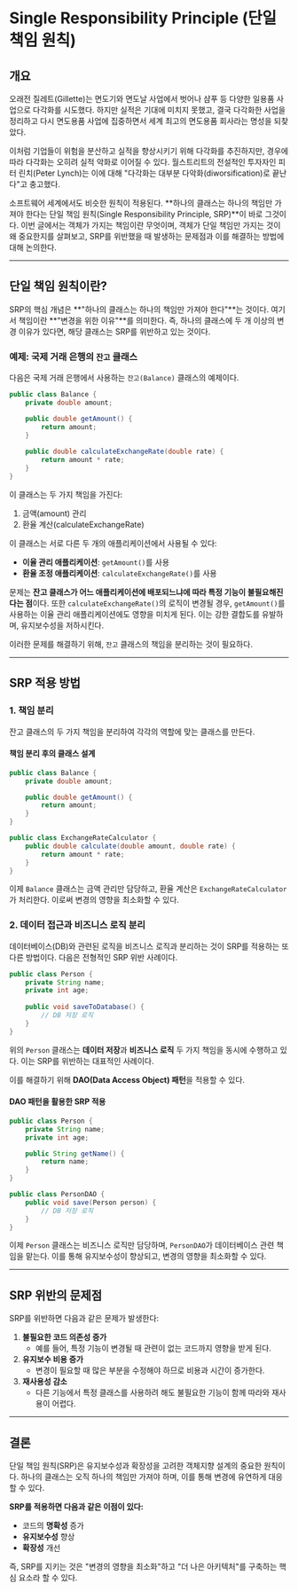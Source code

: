 # Single Responsibility Principle (단일 책임 원칙)

## 개요

오래전 질레트(Gillette)는 면도기와 면도날 사업에서 벗어나 샴푸 등 다양한 일용품 사업으로 다각화를 시도했다. 하지만 실적은 기대에 미치지 못했고, 결국 다각화한 사업을 정리하고 다시 면도용품 사업에 집중하면서 세계 최고의 면도용품 회사라는 명성을 되찾았다.

이처럼 기업들이 위험을 분산하고 실적을 향상시키기 위해 다각화를 추진하지만, 경우에 따라 다각화는 오히려 실적 악화로 이어질 수 있다. 월스트리트의 전설적인 투자자인 피터 린치(Peter Lynch)는 이에 대해 "다각화는 대부분 다악화(diworsification)로 끝난다"고 충고했다.

소프트웨어 세계에서도 비슷한 원칙이 적용된다. \*\*하나의 클래스는 하나의 책임만 가져야 한다는 단일 책임 원칙(Single Responsibility Principle, SRP)\*\*이 바로 그것이다. 이번 글에서는 객체가 가지는 책임이란 무엇이며, 객체가 단일 책임만 가지는 것이 왜 중요한지를 살펴보고, SRP를 위반했을 때 발생하는 문제점과 이를 해결하는 방법에 대해 논의한다.

---

## 단일 책임 원칙이란?

SRP의 핵심 개념은 \*\*"하나의 클래스는 하나의 책임만 가져야 한다"\*\*는 것이다. 여기서 책임이란 \*\*"변경을 위한 이유"\*\*를 의미한다. 즉, 하나의 클래스에 두 개 이상의 변경 이유가 있다면, 해당 클래스는 SRP를 위반하고 있는 것이다.

### 예제: 국제 거래 은행의 `잔고` 클래스

다음은 국제 거래 은행에서 사용하는 `잔고(Balance)` 클래스의 예제이다.

```java
public class Balance {
    private double amount;

    public double getAmount() {
        return amount;
    }
    
    public double calculateExchangeRate(double rate) {
        return amount * rate;
    }
}
```

이 클래스는 두 가지 책임을 가진다:

1. 금액(amount) 관리
2. 환율 계산(calculateExchangeRate)

이 클래스는 서로 다른 두 개의 애플리케이션에서 사용될 수 있다:

- **이율 관리 애플리케이션**: `getAmount()`를 사용
- **환율 조정 애플리케이션**: `calculateExchangeRate()`를 사용

문제는 **잔고 클래스가 어느 애플리케이션에 배포되느냐에 따라 특정 기능이 불필요해진다는 점**이다. 또한 `calculateExchangeRate()`의 로직이 변경될 경우, `getAmount()`를 사용하는 이율 관리 애플리케이션에도 영향을 미치게 된다. 이는 강한 결합도를 유발하며, 유지보수성을 저하시킨다.

이러한 문제를 해결하기 위해, `잔고` 클래스의 책임을 분리하는 것이 필요하다.

---

## SRP 적용 방법

### 1. 책임 분리

잔고 클래스의 두 가지 책임을 분리하여 각각의 역할에 맞는 클래스를 만든다.

#### **책임 분리 후의 클래스 설계**

```java
public class Balance {
    private double amount;

    public double getAmount() {
        return amount;
    }
}

public class ExchangeRateCalculator {
    public double calculate(double amount, double rate) {
        return amount * rate;
    }
}
```

이제 `Balance` 클래스는 금액 관리만 담당하고, 환율 계산은 `ExchangeRateCalculator`가 처리한다. 이로써 변경의 영향을 최소화할 수 있다.

### 2. 데이터 접근과 비즈니스 로직 분리

데이터베이스(DB)와 관련된 로직을 비즈니스 로직과 분리하는 것이 SRP를 적용하는 또 다른 방법이다. 다음은 전형적인 SRP 위반 사례이다.

```java
public class Person {
    private String name;
    private int age;
    
    public void saveToDatabase() {
        // DB 저장 로직
    }
}
```

위의 `Person` 클래스는 **데이터 저장**과 **비즈니스 로직** 두 가지 책임을 동시에 수행하고 있다. 이는 SRP를 위반하는 대표적인 사례이다.

이를 해결하기 위해 **DAO(Data Access Object) 패턴**을 적용할 수 있다.

#### **DAO 패턴을 활용한 SRP 적용**

```java
public class Person {
    private String name;
    private int age;

    public String getName() {
        return name;
    }
}

public class PersonDAO {
    public void save(Person person) {
        // DB 저장 로직
    }
}
```

이제 `Person` 클래스는 비즈니스 로직만 담당하며, `PersonDAO`가 데이터베이스 관련 책임을 맡는다. 이를 통해 유지보수성이 향상되고, 변경의 영향을 최소화할 수 있다.

---

## SRP 위반의 문제점

SRP를 위반하면 다음과 같은 문제가 발생한다:

1. **불필요한 코드 의존성 증가**
    - 예를 들어, 특정 기능이 변경될 때 관련이 없는 코드까지 영향을 받게 된다.
2. **유지보수 비용 증가**
    - 변경이 필요할 때 많은 부분을 수정해야 하므로 비용과 시간이 증가한다.
3. **재사용성 감소**
    - 다른 기능에서 특정 클래스를 사용하려 해도 불필요한 기능이 함께 따라와 재사용이 어렵다.

---

## 결론

단일 책임 원칙(SRP)은 유지보수성과 확장성을 고려한 객체지향 설계의 중요한 원칙이다. 하나의 클래스는 오직 하나의 책임만 가져야 하며, 이를 통해 변경에 유연하게 대응할 수 있다.

**SRP를 적용하면 다음과 같은 이점이 있다:**

- 코드의 **명확성** 증가
- **유지보수성** 향상
- **확장성** 개선

즉, SRP를 지키는 것은 "변경의 영향을 최소화"하고 "더 나은 아키텍처"를 구축하는 핵심 요소라 할 수 있다.

